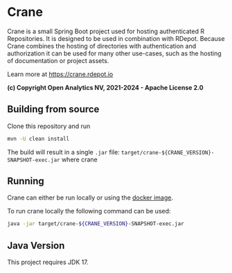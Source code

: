 # Crane

Crane is a small Spring Boot project used for hosting authenticated R
Repositories. It is designed to be used in combination with RDepot. Because
Crane combines the hosting of directories with authentication and authorization
it can be used for many other use-cases, such as the hosting of documentation or
project assets.

Learn more at https://crane.rdepot.io

**(c) Copyright Open Analytics NV, 2021-2024 - Apache License 2.0**

## Building from source

Clone this repository and run

```bash
mvn -U clean install
```

The build will result in a single `.jar` file: `target/crane-${CRANE_VERSION}-SNAPSHOT-exec.jar` where crane

## Running

Crane can either be run locally or using the [docker image](https://hub.docker.com/r/openanalytics/crane-snapshot).

To run crane locally the following command can be used:
```bash
java -jar target/crane-${CRANE_VERSION}-SNAPSHOT-exec.jar
```

## Java Version
This project requires JDK 17.

